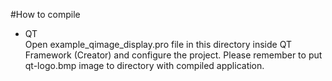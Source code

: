 #How to compile    
- QT    
Open example_qimage_display.pro file in this directory inside QT Framework (Creator) and configure the project. Please remember to put qt-logo.bmp image to directory with compiled application.
